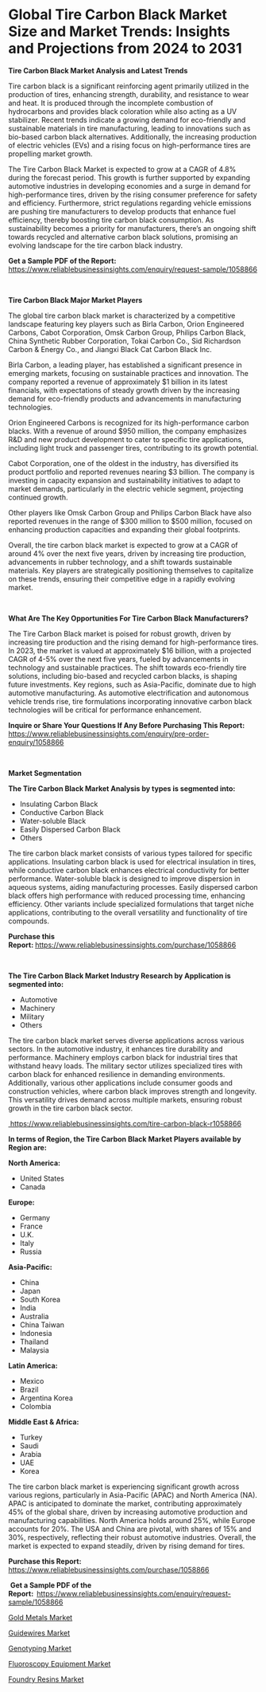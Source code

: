 <p><h1>Global Tire Carbon Black Market Size and Market Trends: Insights and Projections from 2024 to 2031</h1></p><p><strong>Tire Carbon Black Market Analysis and Latest Trends</strong></p>
<p><p>Tire carbon black is a significant reinforcing agent primarily utilized in the production of tires, enhancing strength, durability, and resistance to wear and heat. It is produced through the incomplete combustion of hydrocarbons and provides black coloration while also acting as a UV stabilizer. Recent trends indicate a growing demand for eco-friendly and sustainable materials in tire manufacturing, leading to innovations such as bio-based carbon black alternatives. Additionally, the increasing production of electric vehicles (EVs) and a rising focus on high-performance tires are propelling market growth.</p><p>The Tire Carbon Black Market is expected to grow at a CAGR of 4.8% during the forecast period. This growth is further supported by expanding automotive industries in developing economies and a surge in demand for high-performance tires, driven by the rising consumer preference for safety and efficiency. Furthermore, strict regulations regarding vehicle emissions are pushing tire manufacturers to develop products that enhance fuel efficiency, thereby boosting tire carbon black consumption. As sustainability becomes a priority for manufacturers, there’s an ongoing shift towards recycled and alternative carbon black solutions, promising an evolving landscape for the tire carbon black industry.</p></p>
<p><strong>Get a Sample PDF of the Report:&nbsp;</strong> <a href="https://www.reliablebusinessinsights.com/enquiry/request-sample/1058866?utm_campaign=1138&utm_medium=2&utm_source=Github&utm_content=ia&utm_term=08112024&utm_id=tire-carbon-black">https://www.reliablebusinessinsights.com/enquiry/request-sample/1058866</a></p>
<p>&nbsp;</p>
<p><strong>Tire Carbon Black Major Market Players</strong></p>
<p><p>The global tire carbon black market is characterized by a competitive landscape featuring key players such as Birla Carbon, Orion Engineered Carbons, Cabot Corporation, Omsk Carbon Group, Philips Carbon Black, China Synthetic Rubber Corporation, Tokai Carbon Co., Sid Richardson Carbon & Energy Co., and Jiangxi Black Cat Carbon Black Inc. </p><p>Birla Carbon, a leading player, has established a significant presence in emerging markets, focusing on sustainable practices and innovation. The company reported a revenue of approximately $1 billion in its latest financials, with expectations of steady growth driven by the increasing demand for eco-friendly products and advancements in manufacturing technologies.</p><p>Orion Engineered Carbons is recognized for its high-performance carbon blacks. With a revenue of around $950 million, the company emphasizes R&D and new product development to cater to specific tire applications, including light truck and passenger tires, contributing to its growth potential.</p><p>Cabot Corporation, one of the oldest in the industry, has diversified its product portfolio and reported revenues nearing $3 billion. The company is investing in capacity expansion and sustainability initiatives to adapt to market demands, particularly in the electric vehicle segment, projecting continued growth.</p><p>Other players like Omsk Carbon Group and Philips Carbon Black have also reported revenues in the range of $300 million to $500 million, focused on enhancing production capacities and expanding their global footprints.</p><p>Overall, the tire carbon black market is expected to grow at a CAGR of around 4% over the next five years, driven by increasing tire production, advancements in rubber technology, and a shift towards sustainable materials. Key players are strategically positioning themselves to capitalize on these trends, ensuring their competitive edge in a rapidly evolving market.</p></p>
<p>&nbsp;</p>
<p><strong>What Are The Key Opportunities For Tire Carbon Black Manufacturers?</strong></p>
<p><p>The Tire Carbon Black market is poised for robust growth, driven by increasing tire production and the rising demand for high-performance tires. In 2023, the market is valued at approximately $16 billion, with a projected CAGR of 4-5% over the next five years, fueled by advancements in technology and sustainable practices. The shift towards eco-friendly tire solutions, including bio-based and recycled carbon blacks, is shaping future investments. Key regions, such as Asia-Pacific, dominate due to high automotive manufacturing. As automotive electrification and autonomous vehicle trends rise, tire formulations incorporating innovative carbon black technologies will be critical for performance enhancement.</p></p>
<p><strong>Inquire or Share Your Questions If Any Before Purchasing This Report:</strong> <a href="https://www.reliablebusinessinsights.com/enquiry/pre-order-enquiry/1058866?utm_campaign=1138&utm_medium=2&utm_source=Github&utm_content=ia&utm_term=08112024&utm_id=tire-carbon-black">https://www.reliablebusinessinsights.com/enquiry/pre-order-enquiry/1058866</a></p>
<p>&nbsp;</p>
<p><strong>Market Segmentation</strong></p>
<p><strong>The Tire Carbon Black Market Analysis by types is segmented into:</strong></p>
<p><ul><li>Insulating Carbon Black</li><li>Conductive Carbon Black</li><li>Water-soluble Black</li><li>Easily Dispersed Carbon Black</li><li>Others</li></ul></p>
<p><p>The tire carbon black market consists of various types tailored for specific applications. Insulating carbon black is used for electrical insulation in tires, while conductive carbon black enhances electrical conductivity for better performance. Water-soluble black is designed to improve dispersion in aqueous systems, aiding manufacturing processes. Easily dispersed carbon black offers high performance with reduced processing time, enhancing efficiency. Other variants include specialized formulations that target niche applications, contributing to the overall versatility and functionality of tire compounds.</p></p>
<p><strong>Purchase this Report:&nbsp;</strong><a href="https://www.reliablebusinessinsights.com/purchase/1058866?utm_campaign=1138&utm_medium=2&utm_source=Github&utm_content=ia&utm_term=08112024&utm_id=tire-carbon-black">https://www.reliablebusinessinsights.com/purchase/1058866</a></p>
<p>&nbsp;</p>
<p><strong>The Tire Carbon Black Market Industry Research by Application is segmented into:</strong></p>
<p><ul><li>Automotive</li><li>Machinery</li><li>Military</li><li>Others</li></ul></p>
<p><p>The tire carbon black market serves diverse applications across various sectors. In the automotive industry, it enhances tire durability and performance. Machinery employs carbon black for industrial tires that withstand heavy loads. The military sector utilizes specialized tires with carbon black for enhanced resilience in demanding environments. Additionally, various other applications include consumer goods and construction vehicles, where carbon black improves strength and longevity. This versatility drives demand across multiple markets, ensuring robust growth in the tire carbon black sector.</p></p>
<p><a href="https://www.reliablebusinessinsights.com/tire-carbon-black-r1058866?utm_campaign=1138&utm_medium=2&utm_source=Github&utm_content=ia&utm_term=08112024&utm_id=tire-carbon-black">&nbsp;https://www.reliablebusinessinsights.com/tire-carbon-black-r1058866</a></p>
<p><strong>In terms of Region, the Tire Carbon Black Market Players available by Region are:</strong></p>
<p>
    <p> <strong> North America: </strong>
        <ul>
            <li>United States</li>
            <li>Canada</li>
        </ul>
        </p> 
    <p> <strong> Europe: </strong>
        <ul>
            <li>Germany</li>
            <li>France</li>
            <li>U.K.</li>
            <li>Italy</li>
            <li>Russia</li>
        </ul>
        </p> 
    <p> <strong> Asia-Pacific: </strong>
        <ul>
            <li>China</li>
            <li>Japan</li>
            <li>South Korea</li>
            <li>India</li>
            <li>Australia</li>
            <li>China Taiwan</li>
            <li>Indonesia</li>
            <li>Thailand</li>
            <li>Malaysia</li>
        </ul>
        </p> 
    <p> <strong> Latin America: </strong>
        <ul>
            <li>Mexico</li>
            <li>Brazil</li>
            <li>Argentina Korea</li>
            <li>Colombia</li>
        </ul>
        </p> 
    <p> <strong> Middle East & Africa: </strong>
        <ul>
            <li>Turkey</li>
            <li>Saudi</li>
            <li>Arabia</li>
            <li>UAE</li>
            <li>Korea</li>
        </ul>
    </p>
    </p>
<p><p>The tire carbon black market is experiencing significant growth across various regions, particularly in Asia-Pacific (APAC) and North America (NA). APAC is anticipated to dominate the market, contributing approximately 45% of the global share, driven by increasing automotive production and manufacturing capabilities. North America holds around 25%, while Europe accounts for 20%. The USA and China are pivotal, with shares of 15% and 30%, respectively, reflecting their robust automotive industries. Overall, the market is expected to expand steadily, driven by rising demand for tires.</p></p>
<p><strong>Purchase this Report: </strong><a href="https://www.reliablebusinessinsights.com/purchase/1058866?utm_campaign=1138&utm_medium=2&utm_source=Github&utm_content=ia&utm_term=08112024&utm_id=tire-carbon-black">https://www.reliablebusinessinsights.com/purchase/1058866</a></p>
<p>&nbsp;<strong>Get a Sample PDF of the Report:&nbsp;&nbsp;</strong><a href="https://www.reliablebusinessinsights.com/enquiry/request-sample/1058866?utm_campaign=1138&utm_medium=2&utm_source=Github&utm_content=ia&utm_term=08112024&utm_id=tire-carbon-black">https://www.reliablebusinessinsights.com/enquiry/request-sample/1058866</a></p>
<p><strong></strong></p>
<p><p><a href="https://github.com/whitbyuhringenn/Market-Research-Report-List-1/blob/main/gold-metals-market.md?utm_campaign=1138&utm_medium=2&utm_source=Github&utm_content=ia&utm_term=08112024&utm_id=tire-carbon-black">Gold Metals Market</a></p><p><a href="https://issuu.com/reportprime-2/docs/guidewires-market-size-2030.pptx_d114de858e2af3?utm_campaign=1138&utm_medium=2&utm_source=Github&utm_content=ia&utm_term=08112024&utm_id=tire-carbon-black">Guidewires Market</a></p><p><a href="https://issuu.com/reportprime-2/docs/genotyping-market-size-2030.pptx_179d26fd49643c?utm_campaign=1138&utm_medium=2&utm_source=Github&utm_content=ia&utm_term=08112024&utm_id=tire-carbon-black">Genotyping Market</a></p><p><a href="https://issuu.com/reportprime-2/docs/fluoroscopy-equipment-market-size-2_fe85dadf9f5233?utm_campaign=1138&utm_medium=2&utm_source=Github&utm_content=ia&utm_term=08112024&utm_id=tire-carbon-black">Fluoroscopy Equipment Market</a></p><p><a href="https://github.com/burdgexaraeqn/Market-Research-Report-List-1/blob/main/foundry-resins-market.md?utm_campaign=1138&utm_medium=2&utm_source=Github&utm_content=ia&utm_term=08112024&utm_id=tire-carbon-black">Foundry Resins Market</a></p></p>
